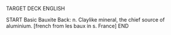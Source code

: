 TARGET DECK
ENGLISH

START
Basic
Bauxite
Back: n. Claylike mineral, the chief source of aluminium. [french from les baux in s. France]
END
